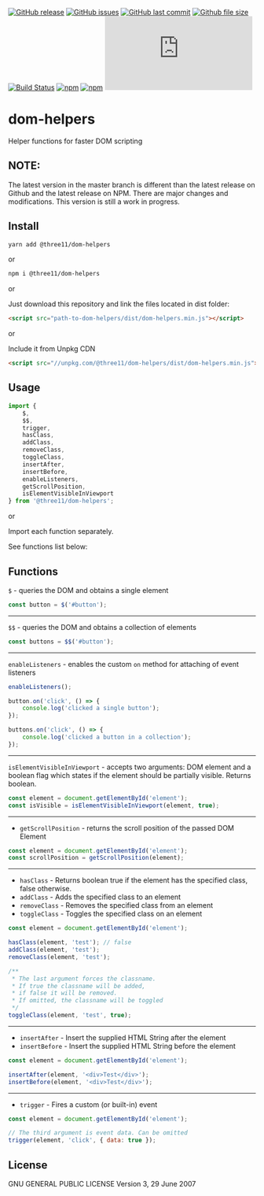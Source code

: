 [![GitHub release](https://img.shields.io/github/release/three11/dom-helpers.svg)](https://github.com/three11/dom-helpers/releases/latest)
[![GitHub issues](https://img.shields.io/github/issues/three11/dom-helpers.svg)](https://github.com/three11/dom-helpers/issues)
[![GitHub last commit](https://img.shields.io/github/last-commit/three11/dom-helpers.svg)](https://github.com/three11/dom-helpers/commits/master)
[![Github file size](https://img.shields.io/github/size/three11/dom-helpers/dist/dom-helpers.min.js.svg)](https://github.com/three11/dom-helpers/)
[![Build Status](https://travis-ci.org/three11/dom-helpers.svg?branch=master)](https://travis-ci.org/three11/dom-helpers)
[![npm](https://img.shields.io/npm/dt/@three11/dom-helpers.svg)](https://www.npmjs.com/package/@three11/dom-helpers)
[![npm](https://img.shields.io/npm/v/@three11/dom-helpers.svg)](https://www.npmjs.com/package/@three11/dom-helpers)
[![Analytics](https://ga-beacon.appspot.com/UA-83446952-1/github.com/three11/dom-helpers/README.md)](https://github.com/three11/dom-helpers/)

# dom-helpers

Helper functions for faster DOM scripting

## NOTE:

The latest version in the master branch is different than the latest release on Github and the latest release on NPM.
There are major changes and modifications.
This version is still a work in progress.

## Install

```sh
yarn add @three11/dom-helpers
```

or

```sh
npm i @three11/dom-helpers
```

or

Just download this repository and link the files located in dist folder:

```html
<script src="path-to-dom-helpers/dist/dom-helpers.min.js"></script>
```

or

Include it from Unpkg CDN

```html
<script src="//unpkg.com/@three11/dom-helpers/dist/dom-helpers.min.js"></script>
```

## Usage

```javascript
import {
	$,
	$$,
	trigger,
	hasClass,
	addClass,
	removeClass,
	toggleClass,
	insertAfter,
	insertBefore,
	enableListeners,
	getScrollPosition,
	isElementVisibleInViewport
} from '@three11/dom-helpers';
```

or

Import each function separately.

See functions list below:

## Functions

`$` - queries the DOM and obtains a single element

```javascript
const button = $('#button');
```

---

`$$` - queries the DOM and obtains a collection of elements

```javascript
const buttons = $$('#button');
```

---

`enableListeners` - enables the custom `on` method for attaching of event listeners

```javascript
enableListeners();

button.on('click', () => {
	console.log('clicked a single button');
});

buttons.on('click', () => {
	console.log('clicked a button in a collection');
});
```

---

`isElementVisibleInViewport` - accepts two arguments: DOM element and a boolean flag which states if the element should be partially visible. Returns boolean.

```javascript
const element = document.getElementById('element');
const isVisible = isElementVisibleInViewport(element, true);
```

---

-   `getScrollPosition` - returns the scroll position of the passed DOM Element

```javascript
const element = document.getElementById('element');
const scrollPosition = getScrollPosition(element);
```

---

-   `hasClass` - Returns boolean true if the element has the specified class, false otherwise.
-   `addClass` - Adds the specified class to an element
-   `removeClass` - Removes the specified class from an element
-   `toggleClass` - Toggles the specified class on an element

```javascript
const element = document.getElementById('element');

hasClass(element, 'test'); // false
addClass(element, 'test');
removeClass(element, 'test');

/**
 * The last argument forces the classname.
 * If true the classname will be added,
 * if false it will be removed.
 * If omitted, the classname will be toggled
 */
toggleClass(element, 'test', true);
```

---

-   `insertAfter` - Insert the supplied HTML String after the element
-   `insertBefore` - Insert the supplied HTML String before the element

```javascript
const element = document.getElementById('element');

insertAfter(element, '<div>Test</div>');
insertBefore(element, '<div>Test</div>');
```

---

-   `trigger` - Fires a custom (or built-in) event

```javascript
const element = document.getElementById('element');

// The third argument is event data. Can be omitted
trigger(element, 'click', { data: true });
```

## License

GNU GENERAL PUBLIC LICENSE Version 3, 29 June 2007

